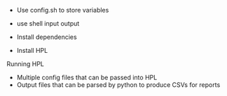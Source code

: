 - Use config.sh to store variables

- use shell input output

- Install dependencies
- Install HPL

Running HPL
- Multiple config files that can be passed into HPL
- Output files that can be parsed by python to produce CSVs for reports
